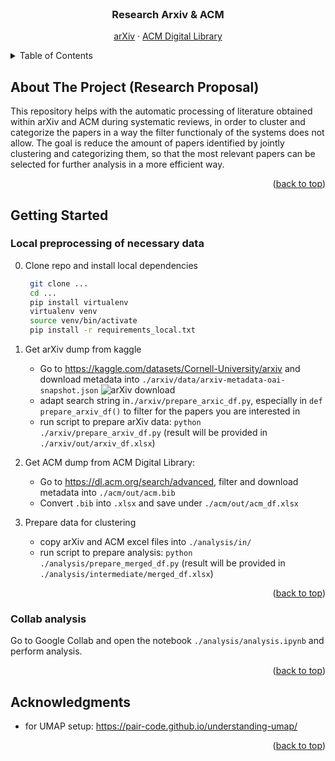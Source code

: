 <br />
<div align="center">
  <a href="https://github.com/marendtz"></a>

<h3 align="center">Research Arxiv & ACM</h3>

  <p align="center">    
    <a href="https://arxiv.org/">arXiv</a>
    ·
    <a href="https://dl.acm.org/">ACM Digital Library</a>
  </p>
</div>


<details>
  <summary>Table of Contents</summary>
  <ol>
    <li>
      <a href="#about-the-project">About The Project</a>
    </li>
    <li>
      <a href="#getting-started">Getting Started</a>
      <ul>
        <li><a href="#local-preprocessing-of-necessary-data">Local preprocessing of necessary data</a></li>
        <li><a href="#collab-analysis">Collab analysis</a></li>
      </ul>
    </li>
    <li><a href="#acknowledgments">Acknowledgments</a></li>
  </ol>
</details>



## About The Project (Research Proposal)

This repository helps with the automatic processing of literature obtained within arXiv and ACM during systematic reviews, in order to cluster and categorize the papers in a way the filter functionaly of the systems does not allow. The goal is reduce the amount of papers identified by jointly clustering and categorizing them, so that the most relevant papers can be selected for further analysis in a more efficient way.

<p align="right">(<a href="#readme-top">back to top</a>)</p>



## Getting Started



### Local preprocessing of necessary data

0. Clone repo and install local dependencies
   ```sh
    git clone ...
    cd ...
    pip install virtualenv
    virtualenv venv
    source venv/bin/activate
    pip install -r requirements_local.txt
    ```

2. Get arXiv dump from kaggle
    *  Go to https://kaggle.com/datasets/Cornell-University/arxiv and download metadata into ```./arxiv/data/arxiv-metadata-oai-snapshot.json```
    ![arXiv download](./images/kaggle_arxiv.png)
    * adapt search string in``./arxiv/prepare_arxic_df.py``, especially in ``def prepare_arxiv_df()`` to filter for the papers you are interested in
    * run script to prepare arXiv data: ```python ./arxiv/prepare_arxiv_df.py``` (result will be provided in ```./arxiv/out/arxiv_df.xlsx```)

3. Get ACM dump from ACM Digital Library: 
    * Go to https://dl.acm.org/search/advanced, filter and download metadata into ```./acm/out/acm.bib```
    * Convert ``.bib`` into ``.xlsx`` and save under ```./acm/out/acm_df.xlsx```

4. Prepare data for clustering
    * copy arXiv and ACM excel files into ```./analysis/in/```
    * run script to prepare analysis: ```python ./analysis/prepare_merged_df.py``` (result will be provided in ```./analysis/intermediate/merged_df.xlsx```)


<p align="right">(<a href="#readme-top">back to top</a>)</p>

### Collab analysis

Go to Google Collab and open the notebook ```./analysis/analysis.ipynb``` and perform analysis.


<p align="right">(<a href="#readme-top">back to top</a>)</p>


## Acknowledgments

* for UMAP setup: https://pair-code.github.io/understanding-umap/

<p align="right">(<a href="#readme-top">back to top</a>)</p>


